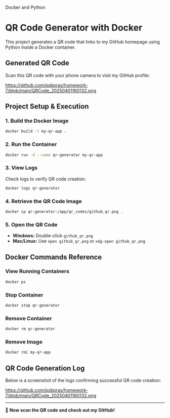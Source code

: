 Docker and Python

# QR Code Generator with Docker

This project generates a QR code that links to my GitHub homepage using Python inside a Docker container.

## **Generated QR Code**
Scan this QR code with your phone camera to visit my GitHub profile:

https://github.com/psbpras/homework-7/blob/main/QRCode_20250401160132.png

## **Project Setup & Execution**
### **1. Build the Docker Image**
```sh
docker build -t my-qr-app .
```

### **2. Run the Container**
```sh
docker run -d --name qr-generator my-qr-app
```

### **3. View Logs**
Check logs to verify QR code creation:
```sh
docker logs qr-generator
```

### **4. Retrieve the QR Code Image**
```sh
docker cp qr-generator:/app/qr_codes/github_qr.png .
```

### **5. Open the QR Code**
- **Windows:** Double-click `github_qr.png`
- **Mac/Linux:** Use `open github_qr.png` or `xdg-open github_qr.png`

## **Docker Commands Reference**
### **View Running Containers**
```sh
docker ps
```
### **Stop Container**
```sh
docker stop qr-generator
```
### **Remove Container**
```sh
docker rm qr-generator
```
### **Remove Image**
```sh
docker rmi my-qr-app
```

## **QR Code Generation Log**
Below is a screenshot of the logs confirming successful QR code creation:

https://github.com/psbpras/homework-7/blob/main/QRCode_20250401160132.png

---
🚀 **Now scan the QR code and check out my GitHub!**

